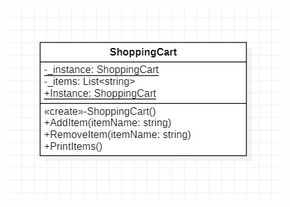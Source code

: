 ![image](https://github.com/RedRabel99/23-Design-patterns-challange/blob/main/Singleton/Diagram.jpg)

